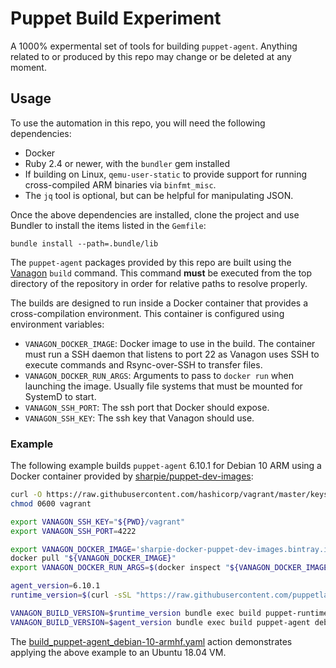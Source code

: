 # Puppet Build Experiment

A 1000% expermental set of tools for building `puppet-agent`. Anything related
to or produced by this repo may change or be deleted at any moment.

## Usage

To use the automation in this repo, you will need the following dependencies:

  - Docker
  - Ruby 2.4 or newer, with the `bundler` gem installed
  - If building on Linux, `qemu-user-static` to provide support for running
    cross-compiled ARM binaries via `binfmt_misc`.
  - The `jq` tool is optional, but can be helpful for manipulating JSON.

Once the above dependencies are installed, clone the project and use Bundler to
install the items listed in the `Gemfile`:

```
bundle install --path=.bundle/lib
```

The `puppet-agent` packages provided by this repo are built using the
[Vanagon][vanagon] `build` command. This command **must** be executed
from the top directory of the repository in order for relative paths
to resolve properly.

The builds are designed to run inside a Docker container that provides
a cross-compilation environment. This container is configured using
environment variables:

  - `VANAGON_DOCKER_IMAGE`: Docker image to use in the build. The container
    must run a SSH daemon that listens to port 22 as Vanagon uses SSH to execute
    commands and Rsync-over-SSH to transfer files.
  - `VANAGON_DOCKER_RUN_ARGS`: Arguments to pass to `docker run` when launching
    the image. Usually file systems that must be mounted for SystemD to start.
  - `VANAGON_SSH_PORT`: The ssh port that Docker should expose.
  - `VANAGON_SSH_KEY`: The ssh key that Vanagon should use.

[vanagon]: https://github.com/puppetlabs/vanagon

### Example

The following example builds `puppet-agent` 6.10.1 for Debian 10 ARM using
a Docker container provided by [sharpie/puppet-dev-images][dev-images]:

```bash
curl -O https://raw.githubusercontent.com/hashicorp/vagrant/master/keys/vagrant
chmod 0600 vagrant

export VANAGON_SSH_KEY="${PWD}/vagrant"
export VANAGON_SSH_PORT=4222

export VANAGON_DOCKER_IMAGE='sharpie-docker-puppet-dev-images.bintray.io/debian-10-amd64:latest'
docker pull "${VANAGON_DOCKER_IMAGE}"
export VANAGON_DOCKER_RUN_ARGS=$(docker inspect "${VANAGON_DOCKER_IMAGE}" --format '{{ index .Config.Labels "docker-run-args" }}')

agent_version=6.10.1
runtime_version=$(curl -sSL "https://raw.githubusercontent.com/puppetlabs/puppet-agent/${agent_version}/configs/components/puppet-runtime.json"|jq --raw-output '.version')

VANAGON_BUILD_VERSION=$runtime_version bundle exec build puppet-runtime debian-10-armhf -e docker
VANAGON_BUILD_VERSION=$agent_version bundle exec build puppet-agent debian-10-armhf -e docker
```

The [build_puppet-agent_debian-10-armhf.yaml][build-debian10] action demonstrates
applying the above example to an Ubuntu 18.04 VM.

[build-debian10]: .github/workflows/build_puppet-agent_debian-10-armhf.yaml

[dev-images]: https://github.com/sharpie/puppet-dev-images
